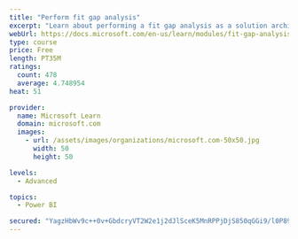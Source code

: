 ```yaml
---
title: "Perform fit gap analysis"
excerpt: "Learn about performing a fit gap analysis as a solution architect for Dynamics 365 and Microsoft Power Platform."
webUrl: https://docs.microsoft.com/en-us/learn/modules/fit-gap-analysis/
type: course
price: Free
length: PT35M
ratings:
  count: 478
  average: 4.748954
heat: 51

provider:
  name: Microsoft Learn
  domain: microsoft.com
  images:
    - url: /assets/images/organizations/microsoft.com-50x50.jpg
      width: 50
      height: 50

levels:
  - Advanced

topics:
  - Power BI

secured: "YagzHbWv9c++0v+GbdcryVT2W2e1j2dJlSceK5MnRPPjDjS850qGGi9/l0P89IhT4dZWUY5zet0lQu3cSukcdqz1kgsPlkRg8ETpQJtk1OshcIKUXqHgcyfBZ+BrFyLmtuWwuRAgNS9mru5mFVBtvbQY5+GJ2/lqT7eiB3W1Ph6IJQQHr2mCDDnSLKsEuin1SI1RktEwPfHzpcNOo98xyZTHmX92Yq+h3DvqsYE1crrCmQl4ijBU45swl40g6Zt7inWj1mvW+3zKSpvc9/7x6T8rCv5UtWCGd+xB998Q4ovxBIIRsCUA7uaHkoy1N3/+qEdHNot+/gssIvPxDJT2ulMlGsUvU9Poav6JL6fIkevSoCDVWgZkasfVSzKddQY64mlSmw5ihIkaQ+hkI1e9Tn6vsJDBYCg6KsPPY7QdKNc=;3uplGqX3MN7RpdNY5qNTsw=="
---
```


